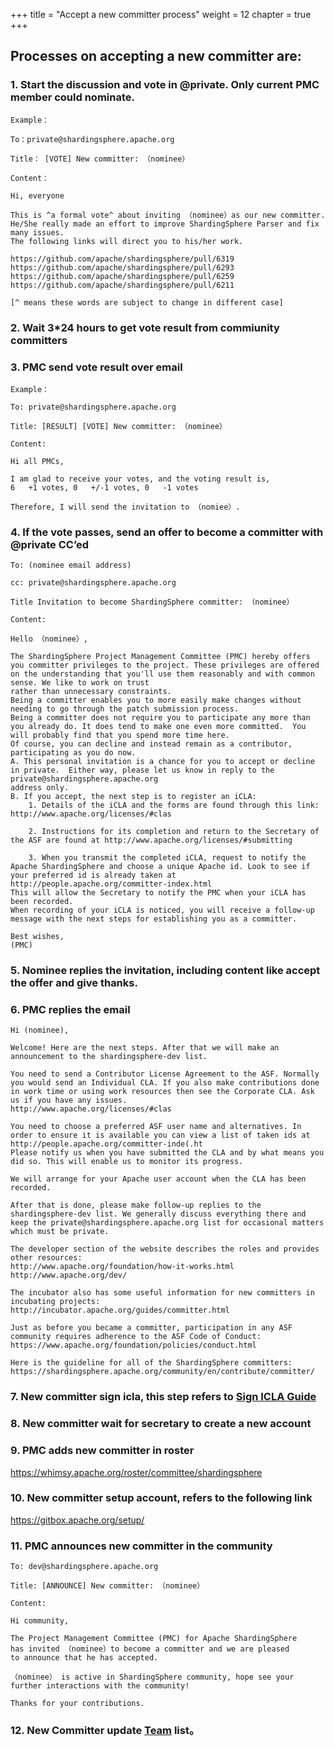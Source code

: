 +++ 
title = "Accept a new committer process" 
weight = 12
chapter = true 
+++

## Processes on accepting a new committer are:

### 1. Start the discussion and vote in @private. Only current PMC member could nominate.

```
Example：

To：private@shardingsphere.apache.org

Title： [VOTE] New committer: （nominee）

Content：

Hi, everyone

This is ^a formal vote^ about inviting （nominee）as our new committer. 
He/She really made an effort to improve ShardingSphere Parser and fix many issues. 
The following links will direct you to his/her work.

https://github.com/apache/shardingsphere/pull/6319
https://github.com/apache/shardingsphere/pull/6293
https://github.com/apache/shardingsphere/pull/6259
https://github.com/apache/shardingsphere/pull/6211

[^ means these words are subject to change in different case]
```

### 2. Wait 3*24 hours to get vote result from commiunity committers

### 3. PMC send vote result over email

```
Example：

To: private@shardingsphere.apache.org

Title: [RESULT] [VOTE] New committer: （nominee）

Content:

Hi all PMCs, 

I am glad to receive your votes, and the voting result is,
6   +1 votes, 0   +/-1 votes, 0   -1 votes

Therefore, I will send the invitation to （nomiee）.
```

### 4. If the vote passes, send an offer to become a committer with @private CC’ed

```
To: (nominee email address)

cc: private@shardingsphere.apache.org

Title Invitation to become ShardingSphere committer: （nominee）

Content:

Hello （nominee）,

The ShardingSphere Project Management Committee (PMC) hereby offers you committer privileges to the project. These privileges are offered on the understanding that you'll use them reasonably and with common sense. We like to work on trust
rather than unnecessary constraints.
Being a committer enables you to more easily make changes without needing to go through the patch submission process.
Being a committer does not require you to participate any more than you already do. It does tend to make one even more committed.  You will probably find that you spend more time here.
Of course, you can decline and instead remain as a contributor, participating as you do now.
A. This personal invitation is a chance for you to accept or decline in private.  Either way, please let us know in reply to the private@shardingsphere.apache.org 
address only.
B. If you accept, the next step is to register an iCLA:
    1. Details of the iCLA and the forms are found through this link: http://www.apache.org/licenses/#clas

    2. Instructions for its completion and return to the Secretary of the ASF are found at http://www.apache.org/licenses/#submitting

    3. When you transmit the completed iCLA, request to notify the Apache ShardingSphere and choose a unique Apache id. Look to see if your preferred id is already taken at http://people.apache.org/committer-index.html        
This will allow the Secretary to notify the PMC when your iCLA has been recorded.
When recording of your iCLA is noticed, you will receive a follow-up message with the next steps for establishing you as a committer.

Best wishes,
(PMC)

```
### 5. Nominee replies the invitation, including content like accept the offer and give thanks.

### 6. PMC replies the email
```
Hi (nominee),

Welcome! Here are the next steps. After that we will make an announcement to the shardingsphere-dev list.

You need to send a Contributor License Agreement to the ASF. Normally you would send an Individual CLA. If you also make contributions done in work time or using work resources then see the Corporate CLA. Ask us if you have any issues. 
http://www.apache.org/licenses/#clas

You need to choose a preferred ASF user name and alternatives. In order to ensure it is available you can view a list of taken ids at
http://people.apache.org/committer-inde(.ht
Please notify us when you have submitted the CLA and by what means you did so. This will enable us to monitor its progress.

We will arrange for your Apache user account when the CLA has been recorded.

After that is done, please make follow-up replies to the shardingsphere-dev list. We generally discuss everything there and keep the private@shardingsphere.apache.org list for occasional matters which must be private.

The developer section of the website describes the roles and provides other resources:
http://www.apache.org/foundation/how-it-works.html
http://www.apache.org/dev/

The incubator also has some useful information for new committers in incubating projects:
http://incubator.apache.org/guides/committer.html

Just as before you became a committer, participation in any ASF community requires adherence to the ASF Code of Conduct:
https://www.apache.org/foundation/policies/conduct.html

Here is the guideline for all of the ShardingSphere committers:
https://shardingsphere.apache.org/community/en/contribute/committer/
```
### 7. New committer sign icla, this step refers to [Sign ICLA Guide](https://shardingsphere.apache.org/community/en/contribute/icla/)

### 8. New committer wait for secretary to create a new account

### 9. PMC adds new committer in roster

https://whimsy.apache.org/roster/committee/shardingsphere

### 10. New committer setup account, refers to the following link

https://gitbox.apache.org/setup/

### 11. PMC announces new committer in the community  

```
To: dev@shardingsphere.apache.org

Title: [ANNOUNCE] New committer: （nominee）

Content:

Hi community,

The Project Management Committee (PMC) for Apache ShardingSphere
has invited （nominee）to become a committer and we are pleased 
to announce that he has accepted.

（nominee） is active in ShardingSphere community, hope see your further interactions with the community! 

Thanks for your contributions.
```

### 12. New Committer update [Team](/en/team/) list。

